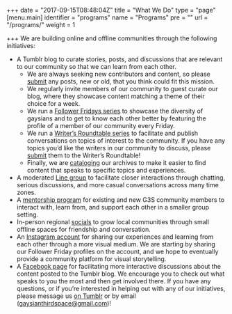 +++
date = "2017-09-15T08:48:04Z"
title = "What We Do"
type = "page"
[menu.main]
identifier = "programs"
name = "Programs"
pre = ""
url = "/programs/"
weight = 1

+++
We are building online and offline communities through the following initiatives:

- A Tumblr blog to curate stories, posts, and discussions that are relevant to our community so that we can learn from each other.
    - We are always seeking new contributors and content, so please [submit](http://gaysianthirdspace.tumblr.com/submit) any posts, new or old, that you think could fit this mission.
    - We regularly invite members of our community to guest curate our blog, where they showcase content matching a theme of their choice for a week.
    - We run a [Follower Fridays series](http://gaysianthirdspace.tumblr.com/tagged/followerfriday) to showcase the diversity of gaysians and to get to know each other better by featuring the profile of a member of our community every Friday. 
    - We run a [Writer’s Roundtable series](http://gaysianthirdspace.tumblr.com/tagged/askG3S/chrono) to facilitate and publish conversations on topics of interest to the community. If you have any topics you’d like the writers in our community to discuss, please [submit](http://gaysianthirdspace.tumblr.com/writers-roundtable) them to the Writer’s Roundtable!
    - Finally, we are [cataloging](http://gaysianthirdspace.tumblr.com/tags) our archives to make it easier to find content that speaks to specific topics and experiences.
- A moderated [Line group](http://gaysianthirdspace.tumblr.com/socialmedia) to facilitate closer interactions through chatting, serious discussions, and more casual conversations across many time zones.
- A [mentorship program](http://gaysianthirdspace.tumblr.com/mentors) for existing and new G3S community members to interact with, learn from, and support each other in a smaller group setting.
- In-person regional [socials](http://gaysianthirdspace.tumblr.com/tagged/g3s+social) to grow local communities through small offline spaces for friendship and conversation.
- An [Instagram account](http://www.instagram.com/gaysianthirdspace/) for sharing our experiences and learning from each other through a more visual medium. We are starting by sharing our Follower Friday profiles on the account, and we hope to eventually provide a community platform for visual storytelling.
- A [Facebook page](https://www.facebook.com/gaysianthirdspace) for facilitating more interactive discussions about the content posted to the Tumblr blog.
We encourage you to check out what speaks to you the most and then get involved there. If you have any questions, or if you’re interested in helping out with any of our initiatives, please message us [on Tumblr](http://gaysianthirdspace.tumblr.com/ask) or by email ([gaysianthirdspace@gmail.com](mailto:gaysianthirdspace@gmail.com))!

